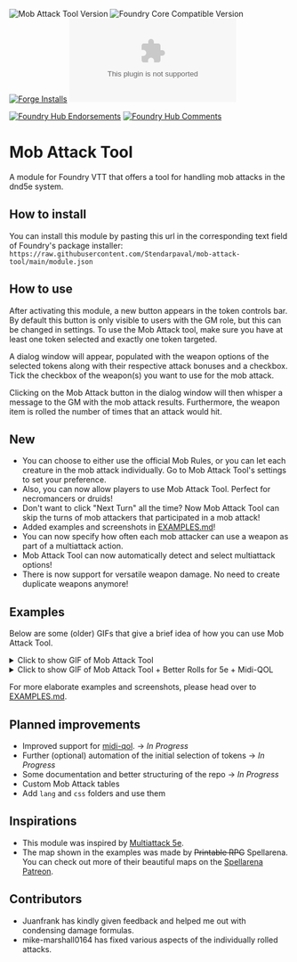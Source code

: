 ![Mob Attack Tool Version](https://img.shields.io/badge/dynamic/json.svg?url=https%3A%2F%2Fraw.githubusercontent.com%2FStendarpaval%2Fmob-attack-tool%2Fmaster%2Fmodule.json&label=Module%20Version&query=$.version&colorB=blue)
![Foundry Core Compatible Version](https://img.shields.io/badge/dynamic/json.svg?url=https%3A%2F%2Fraw.githubusercontent.com%2FStendarpaval%2Fmob-attack-tool%2Fmaster%2Fmodule.json&label=Foundry%20Version&query=$.compatibleCoreVersion&colorB=orange) [![Forge Installs](https://img.shields.io/badge/dynamic/json?label=Forge%20Installs&query=package.installs&suffix=%25&url=https%3A%2F%2Fforge-vtt.com%2Fapi%2Fbazaar%2Fpackage%2Fmob-attack-tool&colorB=4aa94a)](https://forge-vtt.com/bazaar#package=mob-attack-tool) ![Latest Release Download Count](https://img.shields.io/github/downloads/Stendarpaval/mob-attack-tool/latest/module.zip)

[![Foundry Hub Endorsements](https://img.shields.io/endpoint?logoColor=white&url=https%3A%2F%2Fwww.foundryvtt-hub.com%2Fwp-json%2Fhubapi%2Fv1%2Fpackage%2Fmob-attack-tool%2Fshield%2Fendorsements)](https://www.foundryvtt-hub.com/package/mob-attack-tool/) [![Foundry Hub Comments](https://img.shields.io/endpoint?logoColor=white&url=https%3A%2F%2Fwww.foundryvtt-hub.com%2Fwp-json%2Fhubapi%2Fv1%2Fpackage%2Fmob-attack-tool%2Fshield%2Fcomments)](https://www.foundryvtt-hub.com/package/mob-attack-tool/)

# Mob Attack Tool
A module for Foundry VTT that offers a tool for handling mob attacks in the dnd5e system.

## How to install
You can install this module by pasting this url in the corresponding text field of Foundry's package installer: `https://raw.githubusercontent.com/Stendarpaval/mob-attack-tool/main/module.json`

## How to use
After activating this module, a new button appears in the token controls bar. By default this button is only visible to users with the GM role, but this can be changed in settings. To use the Mob Attack tool, make sure you have at least one token selected and exactly one token targeted. 

A dialog window will appear, populated with the weapon options of the selected tokens along with their respective attack bonuses and a checkbox. Tick the checkbox of the weapon(s) you want to use for the mob attack. 

Clicking on the Mob Attack button in the dialog window will then whisper a message to the GM with the mob attack results. Furthermore, the weapon item is rolled the number of times that an attack would hit.

## New

* You can choose to either use the official Mob Rules, or you can let each creature in the mob attack individually. Go to Mob Attack Tool's settings to set your preference.
* Also, you can now allow players to use Mob Attack Tool. Perfect for necromancers or druids!
* Don't want to click "Next Turn" all the time? Now Mob Attack Tool can skip the turns of mob attackers that participated in a mob attack!
* Added examples and screenshots in [EXAMPLES.md](EXAMPLES.md)!
* You can now specify how often each mob attacker can use a weapon as part of a multiattack action. 
* Mob Attack Tool can now automatically detect and select multiattack options! 
* There is now support for versatile weapon damage. No need to create duplicate weapons anymore!

## Examples

Below are some (older) GIFs that give a brief idea of how you can use Mob Attack Tool.

<details>
  <summary>Click to show GIF of Mob Attack Tool</summary>

  ![MAT-video-v0 0 3](https://user-images.githubusercontent.com/17188192/110196581-c81b2f00-7e45-11eb-908a-f0fd73567e10.gif)
</details>

<details>
  <summary>Click to show GIF of Mob Attack Tool + Better Rolls for 5e + Midi-QOL</summary>

  ![MAT-video-midi-qol-v0 0 3](https://user-images.githubusercontent.com/17188192/110196624-0fa1bb00-7e46-11eb-9ec1-ade1ef8dff96.gif)
</details>

For more elaborate examples and screenshots, please head over to [EXAMPLES.md](EXAMPLES.md). 

## Planned improvements
* Improved support for [midi-qol](https://gitlab.com/tposney/midi-qol). -> _In Progress_
* Further (optional) automation of the initial selection of tokens -> _In Progress_
* Some documentation and better structuring of the repo -> _In Progress_
* Custom Mob Attack tables
* Add `lang` and `css` folders and use them


## Inspirations
* This module was inspired by [Multiattack 5e](https://github.com/jessev14/Multiattack-5e).
* The map shown in the examples was made by ~~Printable RPG~~ Spellarena. You can check out more of their beautiful maps on the [Spellarena Patreon](https://www.patreon.com/m/spellarena). 

## Contributors
* Juanfrank has kindly given feedback and helped me out with condensing damage formulas.
* mike-marshall0164 has fixed various aspects of the individually rolled attacks. 

